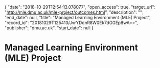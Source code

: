 {
  "date": "2018-10-29T12:54:13.078077", 
  "open_access": true, 
  "target_url": "http://mle.dmu.ac.uk/mle-project/outcomes.html", 
  "description": "", 
  "end_date": null, 
  "title": "Managed Learning Environment (MLE) Project", 
  "record_id": "20181029T125413/JvrYDdnR8W0Ek7dGGEp8wA==", 
  "publisher": "dmu.ac.uk", 
  "start_date": null
}

# Managed Learning Environment (MLE) Project

